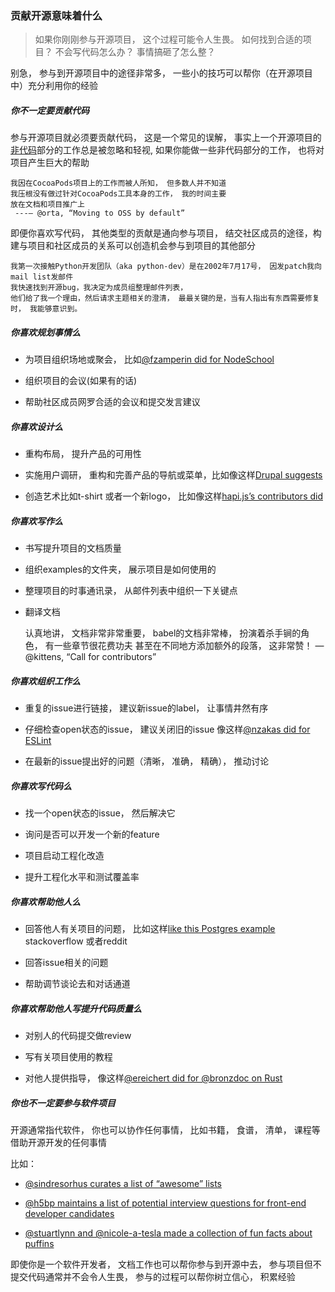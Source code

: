 ### 贡献开源意味着什么

> 如果你刚刚参与开源项目， 这个过程可能令人生畏。 
如何找到合适的项目？ 不会写代码怎么办？ 事情搞砸了怎么整？

别急， 参与到开源项目中的途径非常多， 一些小的技巧可以帮你（在开源项目中）充分利用你的经验

##### 你不一定要贡献代码

参与开源项目就必须要贡献代码， 这是一个常见的误解， 事实上一个开源项目的[非代码](https://blog.github.com/2016-06-23-the-shape-of-open-source/)部分的工作总是被忽略和轻视, 如果你能做一些非代码部分的工作， 也将对项目产生巨大的帮助

    我因在CocoaPods项目上的工作而被人所知， 但多数人并不知道
    我压根没有做过针对CocoaPods工具本身的工作， 我的时间主要
    放在文档和项目推广上
     ---— @orta, “Moving to OSS by default”

即便你喜欢写代码， 其他类型的贡献是通向参与项目，
结交社区成员的途径，构建与项目和社区成员的关系可以创造机会参与到项目的其他部分

	我第一次接触Python开发团队（aka python-dev）是在2002年7月17号， 因发patch我向mail list发邮件
	我快速找到开源bug，我决定为成员组整理邮件列表，
	他们给了我一个理由，然后请求主题相关的澄清， 最最关键的是，当有人指出有东西需要修复时， 我能够意识到。

##### 你喜欢规划事情么

- 为项目组织场地或聚会， 比如[@fzamperin did for NodeSchool](https://github.com/nodeschool/organizers/issues/406) 

- 组织项目的会议(如果有的话)

- 帮助社区成员网罗合适的会议和提交发言建议 

##### 你喜欢设计么

- 重构布局， 提升产品的可用性

- 实施用户调研， 重构和完善产品的导航或菜单，比如像这样[Drupal suggests](https://www.drupal.org/community-initiatives/drupal-core/usability)

- 创造艺术比如t-shirt 或者一个新logo， 比如像这样[hapi.js’s contributors did](https://github.com/hapijs/contrib/issues/68)

##### 你喜欢写作么

- 书写提升项目的文档质量

- 组织examples的文件夹， 展示项目是如何使用的

- 整理项目的时事通讯录， 从邮件列表中组织一下关键点

- 翻译文档

    认真地讲， 文档非常非常重要， babel的文档非常棒， 
    扮演着杀手锏的角色， 有一些章节很花费功夫
    甚至在不同地方添加额外的段落， 这非常赞！
    — @kittens, “Call for contributors”

##### 你喜欢组织工作么

- 重复的issue进行链接， 建议新issue的label， 让事情井然有序

- 仔细检查open状态的issue， 建议关闭旧的issue 像这样[@nzakas did for ESLint](https://github.com/eslint/eslint/issues/6765)

- 在最新的issue提出好的问题（清晰， 准确， 精确）， 推动讨论

##### 你喜欢写代码么

- 找一个open状态的issue， 然后解决它

- 询问是否可以开发一个新的feature

- 项目启动工程化改造

- 提升工程化水平和测试覆盖率

##### 你喜欢帮助他人么

- 回答他人有关项目的问题， 比如这样[like this Postgres example](https://stackoverflow.com/questions/18664074/getting-error-peer-authentication-failed-for-user-postgres-when-trying-to-ge) stackoverflow 或者reddit

- 回答issue相关的问题

- 帮助调节谈论去和对话通道

##### 你喜欢帮助他人写提升代码质量么

- 对别人的代码提交做review

- 写有关项目使用的教程

- 对他人提供指导， 像这样[@ereichert did for @bronzdoc on Rust](https://github.com/rust-lang/book/issues/123#issuecomment-238049666)

##### 你也不一定要参与软件项目

开源通常指代软件， 你也可以协作任何事情， 比如书籍， 食谱， 清单， 课程等借助开源开发的任何事情

比如：

- [@sindresorhus curates a list of “awesome” lists](https://github.com/sindresorhus/awesome)

- [@h5bp maintains a list of potential interview questions for front-end developer candidates](https://github.com/h5bp/Front-end-Developer-Interview-Questions)

- [@stuartlynn and @nicole-a-tesla made a collection of fun facts about puffins](https://github.com/stuartlynn/puffin_facts)

即使你是一个软件开发者， 文档工作也可以帮你参与到开源中去， 参与项目但不提交代码通常并不会令人生畏， 参与的过程可以帮你树立信心， 积累经验